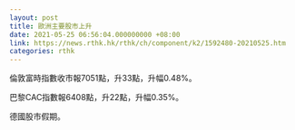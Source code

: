 ```yaml
---
layout: post
title: 歐洲主要股市上升
date: 2021-05-25 06:56:04.000000000 +08:00
link: https://news.rthk.hk/rthk/ch/component/k2/1592480-20210525.htm
categories: rthk
---
```


倫敦富時指數收市報7051點，升33點，升幅0.48%。

巴黎CAC指數報6408點，升22點，升幅0.35%。

德國股市假期。
